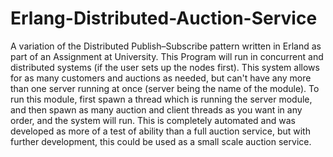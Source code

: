 # Erlang-Distributed-Auction-Service
A variation of the Distributed Publish–Subscribe pattern written in Erland as part of an Assignment at University.
This Program will run in concurrent and distributed systems (if the user sets up the nodes first). This system allows for as many customers and auctions as needed, but can't have any more than one server running at once (server being the name of the module). 
To run this module, first spawn a thread which is running the server module, and then spawn as many auction and client threads as you want in any order, and the system will run.
This is completely automated and was developed as more of a test of ability than a full auction service, but with further development, this could be used as a small scale auction service.

